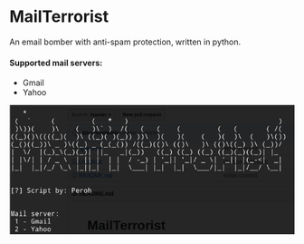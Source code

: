 # MailTerrorist
An email bomber with anti-spam protection, written in python.

#### Supported mail servers:
- Gmail
- Yahoo


![Screenshot](https://github.com/BlackmanWhite/MailTerrorist/blob/master/images/mail.PNG)
